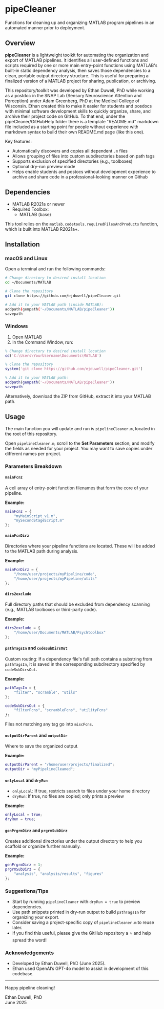 # pipeCleaner

Functions for cleaning up and organizing MATLAB program pipelines in an automated manner prior to deployment.

## Overview

**pipeCleaner** is a lightweight toolkit for automating the organization and export of MATLAB pipelines. It identifies all user-defined functions and scripts required by one or more main entry-point functions using MATLAB's built-in static dependency analysis, then saves those dependencies to a clean, portable output directory structure. This is useful for preparing a finalized version of a MATLAB project for sharing, publication, or archiving.

This repository/toolkit was developed by Ethan Duwell, PhD while working as a postdoc in the SNAP Lab (Sensory Neuroscience Attention and Perception) under Adam Greenberg, PhD at the Medical College of Wisconsin. Ethan created this to make it easier for students and posdocs with minimal software development skills to quickly organize, share, and archive their project code on GitHub. To that end, under the pipeCleaner/GitHubHelp folder there is a template "README.md" markdown file included as a starting point for people without experience with markdown syntax to build their own README.md page (like this one).

Key features:

- Automatically discovers and copies all dependent `.m` files
- Allows grouping of files into custom subdirectories based on path tags
- Supports exclusion of specified directories (e.g., toolboxes)
- Optional dry-run preview mode
- Helps enable students and postocs without development experience to archive and share code in a professional-looking manner on Github 

## Dependencies

- MATLAB R2021a or newer
- Required Toolbox:
  - MATLAB (base)

This tool relies on the `matlab.codetools.requiredFilesAndProducts` function, which is built into MATLAB R2021a+.

## Installation

### macOS and Linux

Open a terminal and run the following commands:

```bash
# Change directory to desired install location
cd ~/Documents/MATLAB

# Clone the repository
git clone https://github.com/ejduwell/pipeCleaner.git

# Add it to your MATLAB path (inside MATLAB):
addpath(genpath('~/Documents/MATLAB/pipeCleaner'))
savepath
```

### Windows

1. Open MATLAB
2. In the Command Window, run:

```matlab
% Change directory to desired install location
cd('C:\Users\YourUsername\Documents\MATLAB')

% Clone the repository
system('git clone https://github.com/ejduwell/pipeCleaner.git')

% Add it to your MATLAB path:
addpath(genpath('~/Documents/MATLAB/pipeCleaner'))
savepath
```

Alternatively, download the ZIP from GitHub, extract it into your MATLAB path.

## Usage

The main function you will update and run is `pipelineCleaner.m`, located in the root of this repository.

Open `pipelineCleaner.m`, scroll to the **Set Parameters** section, and modify the fields as needed for your project. You may want to save copies under different names per project.

### Parameters Breakdown

#### `mainFcnz`

A cell array of entry-point function filenames that form the core of your pipeline.

**Example:**

```matlab
mainFcnz = {
    "myMainScript_v1.m",
    "mySecondStageScript.m"
};
```

#### `mainFcnDirz`

Directories where your pipeline functions are located. These will be added to the MATLAB path during analysis.

**Example:**

```matlab
mainFcnDirz = {
    "/home/user/projects/myPipeline/code",
    "/home/user/projects/myPipeline/utils"
};
```

#### `dirs2exclude`

Full directory paths that should be excluded from dependency scanning (e.g., MATLAB toolboxes or third-party code).

**Example:**

```matlab
dirs2exclude = {
    "/home/user/Documents/MATLAB/Psychtoolbox"
};
```

#### `pathTagsIn` and `codeSubDirsOut`

Custom routing: If a dependency file's full path contains a substring from `pathTagsIn`, it is saved in the corresponding subdirectory specified by `codeSubDirsOut`.

**Example:**

```matlab
pathTagsIn = {
    "filter", "scramble", "utils"
};

codeSubDirsOut = {
    "filterFcns", "scrambleFcns", "utilityFcns"
};
```

Files not matching any tag go into `miscFcns`.

#### `outputDirParent` and `outputDir`

Where to save the organized output.

**Example:**

```matlab
outputDirParent = "/home/user/projects/finalized";
outputDir = "myPipelineCleaned";
```

#### `onlyLocal` and `dryRun`

- `onlyLocal`: If true, restricts search to files under your home directory
- `dryRun`: If true, no files are copied; only prints a preview

**Example:**

```matlab
onlyLocal = true;
dryRun = true;
```

#### `genPrgrmDirz` and `prgrmSubDirz`

Creates additional directories under the output directory to help you scaffold or organize further manually.

**Example:**

```matlab
genPrgrmDirz = 1;
prgrmSubDirz = {
    "analysis", "analysis/results", "figures"
};
```

### Suggestions/Tips

- Start by running `pipelineCleaner` with `dryRun = true` to preview dependencies.
- Use path snippets printed in dry-run output to build `pathTagsIn` for organizing your export.
- Consider saving a project-specific copy of `pipelineCleaner.m` to reuse later.
- If you find this useful, please give the GitHub repository a ⭐ and help spread the word!

### Acknowledgements

- Developed by Ethan Duwell, PhD (June 2025).
- Ethan used OpenAI’s GPT-4o model to assist in development of this codebase.

---

Happy pipeline cleaning!

Ethan Duwell, PhD\
June 2025
